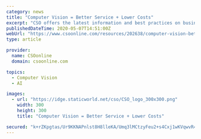 ```yaml
---
category: news
title: "Computer Vision = Better Service + Lower Costs"
excerpt: "CSO offers the latest information and best practices on business continuity and data protection, best practices for prevention of social engineering scams, malware and breaches, and tips and advice abut security careers and leadership."
publishedDateTime: 2020-05-07T14:51:00Z
webUrl: "https://www.csoonline.com/resources/202638/computer-vision-better-service-lower-costs"
type: article

provider:
  name: CSOonline
  domain: csoonline.com

topics:
  - Computer Vision
  - AI

images:
  - url: "https://idge.staticworld.net/cso/CSO_logo_300x300.png"
    width: 300
    height: 300
    title: "Computer Vision = Better Service + Lower Costs"

secured: "k+rZKpgtas/Ur9KKNAPnlst8H8lleKA/Umq3lMCtzyFeu2+s4Cxj1wKVqwvR425ecqgk0RrSb/VlNymyl6rM9n8fVziykMNqyHc8jQLGblgpKVIQkg62V8mooLcU9XdWRYnHyLrFwuya/J2coINNW1YJDm/b3j37/2PnP9pK7Jh65LTuJj33ntMchS/RORjKOVj29RqnGcDGvmNKg27+VFSTLsCp/tZBpHYF6HoHyLdvhSNKzzsiNaUEJWRZF4lCvqX7YK09Ql/CQnN938XO8g0WfyQOp5OImpe6YNR1mKRHiTIHfzvzKB+wGvpEtTHp;9Sp0eUihCPBNn3zyGKwmFA=="
---
```


